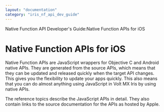 ```yaml
---
layout: "documentation"
category: "iris_nf_api_dev_guide"
---
```

                           

Native Function API Developer's Guide:Native Function APIs for iOS

Native Function APIs for iOS
============================

Native Function APIs are JavaScript wrappers for Objective C and Android native APIs. They are generated from the source APIs, which means that they can be updated and released quickly when the target API changes. This gives you the flexibility to update your apps quickly. This also means that you can do almost anything using JavaScript in Volt MX Iris by using native APIs.

The reference topics describe the JavaScript APIs in detail. They also contain links to the source documentation for the APIs as hosted by Apple.
